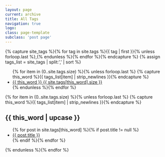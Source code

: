 ```yaml
---
layout: page
current: archive
title: All Tags
navigation: true
logo:
class: page-template
subclass: 'post page'
---
```


<div id="post-index" class="post-tags-list article">
{% capture site_tags %}{% for tag in site.tags %}{{ tag | first }}{% unless forloop.last %},{% endunless %}{% endfor %}{% endcapture %}
{% assign tags_list = site_tags | split:',' | sort %}

<ul class="entry-meta inline-list post-tags-kind">
  {% for item in (0..site.tags.size) %}{% unless forloop.last %}
    {% capture this_word %}{{ tags_list[item] | strip_newlines }}{% endcapture %}
  	<li><a href="#{{ this_word }}" class="tag"><span class="term alltags">{{ this_word }}</span> <span class="count alltags">{{ site.tags[this_word].size }}</span></a></li>
  {% endunless %}{% endfor %}
</ul>

{% for item in (0..site.tags.size) %}{% unless forloop.last %}
{% capture this_word %}{{ tags_list[item] | strip_newlines }}{% endcapture %}
<article class="post-card tag-card">
<h2 id="{{ this_word }}" class="tag-heading">{{ this_word | upcase }}</h2>
<ul>
{% for post in site.tags[this_word] %}{% if post.title != null %}
<!-- <li class="entry-title"><a href="{{ site.url }}{{ post.url }}" target="_blank" title="{{ post.title }}">{{ post.title }}</a></li> -->
<li class="entry-title"><a href="{{ post.url }}" target="_blank" title="{{ post.title }}">{{ post.title }}</a></li>
{% endif %}{% endfor %}
</ul>
</article><!-- /.hentry -->
{% endunless %}{% endfor %}
</div>